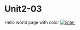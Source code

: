 # Unit2-03
Hello world page with color
[![linter](https://github.com/Emily-Jette/Unit2-03/workflows/linter/badge.svg)](https://github.com/marketplace/actions/super-linter)
